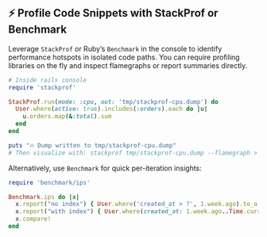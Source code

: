 ## ⚡ Profile Code Snippets with StackProf or Benchmark
Leverage `StackProf` or Ruby’s `Benchmark` in the console to identify performance hotspots in isolated code paths. You can require profiling libraries on the fly and inspect flamegraphs or report summaries directly.

```ruby
# Inside rails console
require 'stackprof'

StackProf.run(mode: :cpu, out: 'tmp/stackprof-cpu.dump') do
  User.where(active: true).includes(:orders).each do |u|
    u.orders.map(&:total).sum
  end
end

puts "🔥 Dump written to tmp/stackprof-cpu.dump"
# Then visualize with: stackprof tmp/stackprof-cpu.dump --flamegraph > tmp/flamegraph.html
```

Alternatively, use `Benchmark` for quick per-iteration insights:

```ruby
require 'benchmark/ips'

Benchmark.ips do |x|
  x.report("no index") { User.where('created_at > ?', 1.week.ago).to_a }
  x.report("with index") { User.where(created_at: 1.week.ago..Time.current).to_a }
  x.compare!
end
```